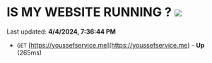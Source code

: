 # IS MY WEBSITE RUNNING ? [![](https://img.shields.io/static/v1?label=Sponsor&message=%E2%9D%A4&logo=GitHub&color=%23fe8e86)](https://github.com/sponsors/<username>)

Last updated: **4/4/2024, 7:36:44 PM**

- `GET` [https://youssefservice.me](https://youssefservice.me) - **Up** (265ms)
